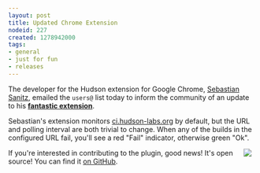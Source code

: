 ```yaml
---
layout: post
title: Updated Chrome Extension
nodeid: 227
created: 1278942000
tags:
- general
- just for fun
- releases
---
```

The developer for the Hudson extension for Google Chrome, [Sebastian Sanitz](http://github.com/sanitz), emailed the `users@` list today to inform the community of an update to his **[fantastic extension](https://chrome.google.com/extensions/detail/hfncndbfmjmafoodaigpoicpbdfhhgdo)**. 

Sebastian's extension monitors [ci.hudson-labs.org](http://ci.hudson-labs.org) by default, but the URL and polling interval are both trivial to change. When any of the builds in the configured URL fail, you'll see a red "Fail" indicator, otherwise green "Ok".

<img src="http://www.hudson-labs.org/sites/default/files/images/chrome_extension_success.png" align="right" hspace="10"/>

If you're interested in contributing to the plugin, good news! It's open source! You can find it [on GitHub](http://github.com/sanitz/hudson-chrome-extension).

<br clear="all"/>
